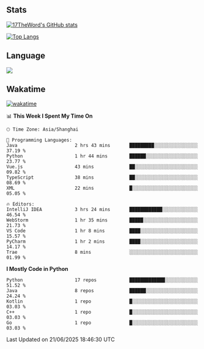 ## Stats

[![17TheWord's GitHub stats](https://github-readme-stats.vercel.app/api?username=17TheWord&count_private=true&show_icons=true)](https://github.com/anuraghazra/github-readme-stats)

[![Top Langs](https://github-readme-stats.vercel.app/api/top-langs/?username=17TheWord&layout=compact&hide=html)](https://github.com/anuraghazra/github-readme-stats)

## Language

<img align="center" src="https://github-readme-stats-theword.vercel.app/api/wakatime?username=559772f0-9c03-4114-9e11-1b4b8b998e10&layout=compact&theme=dracula&hide_border=true">

## Wakatime

[![wakatime](https://wakatime.com/badge/user/559772f0-9c03-4114-9e11-1b4b8b998e10.svg)](https://wakatime.com/@559772f0-9c03-4114-9e11-1b4b8b998e10)

<!--START_SECTION:waka-->
📊 **This Week I Spent My Time On** 

```text
🕑︎ Time Zone: Asia/Shanghai

💬 Programming Languages: 
Java                     2 hrs 43 mins       █████████░░░░░░░░░░░░░░░░   37.19 % 
Python                   1 hr 44 mins        ██████░░░░░░░░░░░░░░░░░░░   23.77 % 
Vue.js                   43 mins             ██░░░░░░░░░░░░░░░░░░░░░░░   09.82 % 
TypeScript               38 mins             ██░░░░░░░░░░░░░░░░░░░░░░░   08.69 % 
XML                      22 mins             █░░░░░░░░░░░░░░░░░░░░░░░░   05.05 % 

🔥 Editors: 
IntelliJ IDEA            3 hrs 24 mins       ████████████░░░░░░░░░░░░░   46.54 % 
WebStorm                 1 hr 35 mins        █████░░░░░░░░░░░░░░░░░░░░   21.73 % 
VS Code                  1 hr 8 mins         ████░░░░░░░░░░░░░░░░░░░░░   15.57 % 
PyCharm                  1 hr 2 mins         ████░░░░░░░░░░░░░░░░░░░░░   14.17 % 
Trae                     8 mins              ░░░░░░░░░░░░░░░░░░░░░░░░░   01.99 % 
```

**I Mostly Code in Python** 

```text
Python                   17 repos            █████████████░░░░░░░░░░░░   51.52 % 
Java                     8 repos             ██████░░░░░░░░░░░░░░░░░░░   24.24 % 
Kotlin                   1 repo              █░░░░░░░░░░░░░░░░░░░░░░░░   03.03 % 
C++                      1 repo              █░░░░░░░░░░░░░░░░░░░░░░░░   03.03 % 
Go                       1 repo              █░░░░░░░░░░░░░░░░░░░░░░░░   03.03 % 
```




 Last Updated on 21/06/2025 18:46:30 UTC
<!--END_SECTION:waka-->
